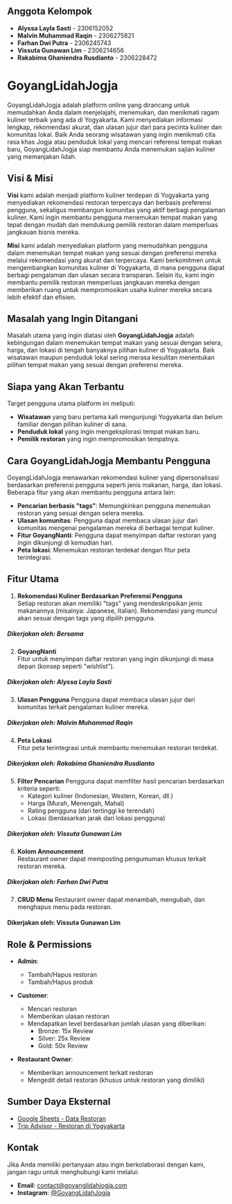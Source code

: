 ## Anggota Kelompok
- **Alyssa Layla Sasti** - 2306152052
- **Malvin Muhammad Raqin** - 2306275821
- **Farhan Dwi Putra** - 2306245743
- **Vissuta Gunawan Lim** - 2306214656
- **Rakabima Ghaniendra Rusdianto** - 2306228472 

# GoyangLidahJogja

GoyangLidahJogja adalah platform online yang dirancang untuk memudahkan Anda dalam menjelajahi, menemukan, dan menikmati ragam kuliner terbaik yang ada di Yogyakarta. Kami menyediakan informasi lengkap, rekomendasi akurat, dan ulasan jujur dari para pecinta kuliner dan komunitas lokal. Baik Anda seorang wisatawan yang ingin menikmati cita rasa khas Jogja atau penduduk lokal yang mencari referensi tempat makan baru, GoyangLidahJogja siap membantu Anda menemukan sajian kuliner yang memanjakan lidah.

## Visi & Misi

**Visi** kami adalah menjadi platform kuliner terdepan di Yogyakarta yang menyediakan rekomendasi restoran terpercaya dan berbasis preferensi pengguna, sekaligus membangun komunitas yang aktif berbagi pengalaman kuliner. Kami ingin membantu pengguna menemukan tempat makan yang tepat dengan mudah dan mendukung pemilik restoran dalam memperluas jangkauan bisnis mereka.

**Misi** kami adalah menyediakan platform yang memudahkan pengguna dalam menemukan tempat makan yang sesuai dengan preferensi mereka melalui rekomendasi yang akurat dan terpercaya. Kami berkomitmen untuk mengembangkan komunitas kuliner di Yogyakarta, di mana pengguna dapat berbagi pengalaman dan ulasan secara transparan. Selain itu, kami ingin membantu pemilik restoran memperluas jangkauan mereka dengan memberikan ruang untuk mempromosikan usaha kuliner mereka secara lebih efektif dan efisien.

## Masalah yang Ingin Ditangani

Masalah utama yang ingin diatasi oleh **GoyangLidahJogja** adalah kebingungan dalam menemukan tempat makan yang sesuai dengan selera, harga, dan lokasi di tengah banyaknya pilihan kuliner di Yogyakarta. Baik wisatawan maupun penduduk lokal sering merasa kesulitan menentukan pilihan tempat makan yang sesuai dengan preferensi mereka.

## Siapa yang Akan Terbantu

Target pengguna utama platform ini meliputi:
- **Wisatawan** yang baru pertama kali mengunjungi Yogyakarta dan belum familiar dengan pilihan kuliner di sana.
- **Penduduk lokal** yang ingin mengeksplorasi tempat makan baru.
- **Pemilik restoran** yang ingin mempromosikan tempatnya.

## Cara GoyangLidahJogja Membantu Pengguna

GoyangLidahJogja menawarkan rekomendasi kuliner yang dipersonalisasi berdasarkan preferensi pengguna seperti jenis makanan, harga, dan lokasi. Beberapa fitur yang akan membantu pengguna antara lain:

- **Pencarian berbasis "tags"**: Memungkinkan pengguna menemukan restoran yang sesuai dengan selera mereka.
- **Ulasan komunitas**: Pengguna dapat membaca ulasan jujur dari komunitas mengenai pengalaman mereka di berbagai tempat kuliner.
- **Fitur GoyangNanti**: Pengguna dapat menyimpan daftar restoran yang ingin dikunjungi di kemudian hari.
- **Peta lokasi**: Menemukan restoran terdekat dengan fitur peta terintegrasi.

## Fitur Utama

1. **Rekomendasi Kuliner Berdasarkan Preferensi Pengguna**  
   Setiap restoran akan memiliki "tags" yang mendeskripsikan jenis makanannya (misalnya: Japanese, Italian). Rekomendasi yang muncul akan sesuai dengan tags yang dipilih pengguna.
##### Dikerjakan oleh: Bersama
   
2. **GoyangNanti**  
   Fitur untuk menyimpan daftar restoran yang ingin dikunjungi di masa depan (konsep seperti "wishlist").
##### Dikerjakan oleh: Alyssa Layla Sasti

3. **Ulasan Pengguna**
   Pengguna dapat membaca ulasan jujur dari komunitas terkait pengalaman kuliner mereka.
##### Dikerjakan oleh: Malvin Muhammad Raqin

4. **Peta Lokasi**  
   Fitur peta terintegrasi untuk membantu menemukan restoran terdekat.
##### Dikerjakan oleh: Rakabima Ghaniendra Rusdianto

5. **Filter Pencarian**
   Pengguna dapat memfilter hasil pencarian berdasarkan kriteria seperti:
   - Kategori kuliner (Indonesian, Western, Korean, dll.)
   - Harga (Murah, Menengah, Mahal)
   - Rating pengguna (dari tertinggi ke terendah)
   - Lokasi (berdasarkan jarak dari lokasi pengguna)
##### Dikerjakan oleh: Vissuta Gunawan Lim

6. **Kolom Announcement**  
   Restaurant owner dapat memposting pengumuman khusus terkait restoran mereka.
##### Dikerjakan oleh: Farhan Dwi Putra

7. **CRUD Menu**
   Restaurant owner dapat menambah, mengubah, dan menghapus menu pada restoran.
#### Dikerjakan oleh: Vissuta Gunawan Lim

## Role & Permissions

- **Admin**: 
  - Tambah/Hapus restoran
  - Tambah/Hapus produk
  
- **Customer**: 
  - Mencari restoran
  - Memberikan ulasan restoran
  - Mendapatkan level berdasarkan jumlah ulasan yang diberikan:
    - Bronze: 15x Review
    - Silver: 25x Review
    - Gold: 50x Review
  
- **Restaurant Owner**: 
  - Memberikan announcement terkait restoran
  - Mengedit detail restoran (khusus untuk restoran yang dimiliki)

## Sumber Daya Eksternal

- [Google Sheets - Data Restoran](https://docs.google.com/spreadsheets/d/1CiyTyo6Z4WJ6JniwLJ9oCfMEon323hIYjYlfqgFiw_0/edit?usp=sharing)
- [Trip Advisor - Restoran di Yogyakarta](https://www.tripadvisor.co.id/Restaurants-g14782503-Yogyakarta_Yogyakarta_Region_Java.html)

## Kontak

Jika Anda memiliki pertanyaan atau ingin berkolaborasi dengan kami, jangan ragu untuk menghubungi kami melalui:
- **Email**: contact@goyanglidahjogja.com
- **Instagram**: [@GoyangLidahJogja](https://instagram.com/GoyangLidahJogja)
